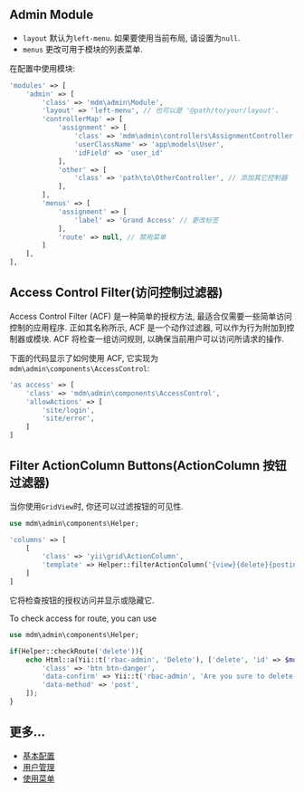 Admin Module
------------
- `layout` 默认为`left-menu`. 如果要使用当前布局, 请设置为`null`.
- `menus` 更改可用于模块的列表菜单.

在配置中使用模块:

```php
'modules' => [
    'admin' => [
        'class' => 'mdm\admin\Module',
        'layout' => 'left-menu', // 也可以是 '@path/to/your/layout'.
        'controllerMap' => [
            'assignment' => [
                'class' => 'mdm\admin\controllers\AssignmentController',
                'userClassName' => 'app\models\User',
                'idField' => 'user_id'
            ],
            'other' => [
                'class' => 'path\to\OtherController', // 添加其它控制器
            ],
        ],
        'menus' => [
            'assignment' => [
                'label' => 'Grand Access' // 更改标签
            ],
            'route' => null, // 禁用菜单
        ]
	],
],
```

Access Control Filter(访问控制过滤器)
---------------------
Access Control Filter (ACF) 是一种简单的授权方法, 最适合仅需要一些简单访问控制的应用程序.
正如其名称所示, ACF 是一个动作过滤器, 可以作为行为附加到控制器或模块.
ACF 将检查一组访问规则, 以确保当前用户可以访问所请求的操作.

下面的代码显示了如何使用 ACF, 它实现为`mdm\admin\components\AccessControl`:

```php
'as access' => [
    'class' => 'mdm\admin\components\AccessControl',
    'allowActions' => [
        'site/login',
        'site/error',
    ]
]
```

Filter ActionColumn Buttons(ActionColumn 按钮过滤器)
---------------------------
当你使用`GridView`时, 你还可以过滤按钮的可见性.
```php
use mdm\admin\components\Helper;

'columns' => [
    [
        'class' => 'yii\grid\ActionColumn',
        'template' => Helper::filterActionColumn('{view}{delete}{posting}'),
    ]
]
```
它将检查按钮的授权访问并显示或隐藏它.

To check access for route, you can use
```php
use mdm\admin\components\Helper;

if(Helper::checkRoute('delete')){
    echo Html::a(Yii::t('rbac-admin', 'Delete'), ['delete', 'id' => $model->name], [
        'class' => 'btn btn-danger',
        'data-confirm' => Yii::t('rbac-admin', 'Are you sure to delete this item?'),
        'data-method' => 'post',
    ]);
}

```

更多...
---------------

- [基本配置](configuration.md)
- [用户管理](user-management.md)
- [使用菜单](using-menu.md)
